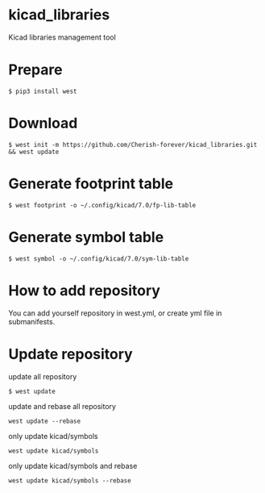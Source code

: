 # kicad_libraries
Kicad libraries management tool

# Prepare
`$ pip3 install west`


# Download
`$ west init -m https://github.com/Cherish-forever/kicad_libraries.git && west update`

# Generate footprint table
`$ west footprint -o ~/.config/kicad/7.0/fp-lib-table`

# Generate symbol table
`$ west symbol -o ~/.config/kicad/7.0/sym-lib-table`



# How to add repository

You can add yourself repository in west.yml, or create yml file in submanifests.

# Update repository

update all repository

`$ west update`

update and rebase all repository

`west update --rebase`

only update kicad/symbols

`west update kicad/symbols`

only update kicad/symbols and rebase

`west update kicad/symbols --rebase`
